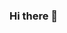 ### Hi there 👋

<!-- ![](https://user-images.githubusercontent.com/3104489/97828882-616ae680-1c96-11eb-8110-4f39349b4033.gif) --> 
<!--
**hannahlauckhart/hannahlauckhart** is a ✨ _special_ ✨ repository because its `README.md` (this file) appears on your GitHub profile.

Here are some ideas to get you started:

- 🔭 I’m currently working on ...
- 🌱 I’m currently learning ...
- 👯 I’m looking to collaborate on ...
- 🤔 I’m looking for help with ...
- 💬 Ask me about ...
- 📫 How to reach me: ...
- 😄 Pronouns: ...
- ⚡ Fun fact: ...
-->
